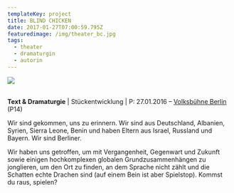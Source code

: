 ```yaml
---
templateKey: project
title: BLIND CHICKEN
date: 2017-01-27T07:00:59.795Z
featuredimage: /img/theater_bc.jpg
tags:
  - theater
  - dramaturgin
  - autorin
---
```

![](/img/blind-chicken.jpg)

\
**Text & Dramaturgie** | Stückentwicklung | P: 27.01.2016 – [Volksbühne Berlin](https://www.volksbuehne.adk.de/praxis/p14_blind_chicken__no_parents_no_police/index.html) (P14)

 Wir sind gekommen, uns zu erinnern. Wir sind aus Deutschland, Albanien, Syrien, Sierra Leone, Benin und haben Eltern aus Israel, Russland und Bayern. Wir sind Berliner. 

Wir haben uns getroffen, um mit Vergangenheit, Gegenwart und Zukunft sowie einigen hochkomplexen globalen Grundzusammenhängen zu jonglieren, um den Ort zu finden, an dem Sprache nicht zählt und die Schatten echte Drachen sind (auf einem Bein ist aber Spielstop). Kommst du raus, spielen?

